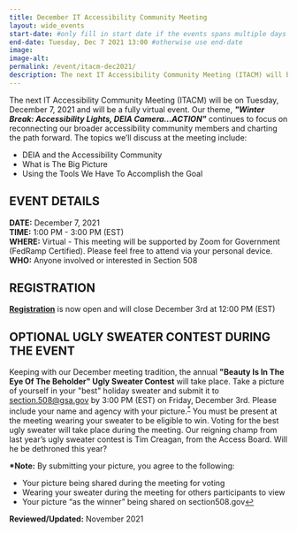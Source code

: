 ```yaml
---
title: December IT Accessibility Community Meeting
layout: wide_events
start-date: #only fill in start date if the events spans multiple days
end-date: Tuesday, Dec 7 2021 13:00 #otherwise use end-date
image:
image-alt: 
permalink: /event/itacm-dec2021/
description: The next IT Accessibility Community Meeting (ITACM) will be on Tuesday, December 7, 2021 and will be a fully virtual event. Our theme, "Winter Break:: Accessibility Lights, DEIA Camera...ACTION” continues to focus on reconnecting our broader accessibility community members and charting the path forward. 
---
```


The next IT Accessibility Community Meeting (ITACM) will be on Tuesday, December 7, 2021 and will be a fully virtual event. Our theme, ***"Winter Break: Accessibility Lights, DEIA Camera...ACTION"*** continues to focus on reconnecting our broader accessibility community members and charting the path forward. The topics we’ll discuss at the meeting include:

- DEIA and the Accessibility Community 
- What is The Big Picture
- Using the Tools We Have To Accomplish the Goal

## EVENT DETAILS
**DATE:** December 7, 2021  
**TIME:** 1:00 PM - 3:00 PM (EST)  
**WHERE:** Virtual - This meeting will be supported by Zoom for Government (FedRamp Certified). Please feel free to attend via your personal device.  
**WHO:** Anyone involved or interested in Section 508  

## REGISTRATION
**[Registration](https://feedback.gsa.gov/jfe/form/SV_5hhVlJZeuzpJ4nI)** is now open and will close December 3rd at 12:00 PM (EST)

## OPTIONAL UGLY SWEATER CONTEST DURING THE EVENT
Keeping with our December meeting tradition, the annual **"Beauty Is In The Eye Of The Beholder" Ugly Sweater Contest** will take place. Take a picture of yourself in your "best" holiday sweater and submit it to [section.508@gsa.gov](section.508@gsa.gov) by 3:00 PM (EST) on Friday, December 3rd. Please include your name and agency with your picture.<sup><a href="#fn1" id="ref1">*</a></sup> You must be present at the meeting wearing your sweater to be eligible to win. Voting for the best ugly sweater will take place during the meeting. Our reigning champ from last year’s ugly sweater contest is Tim Creagan, from the Access Board. Will he be dethroned this year?
<sup id="fn1">

**&ast;Note:** By submitting your picture, you agree to the following:

- Your picture being shared during the meeting for voting
- Wearing your sweater during the meeting for others participants to view
- Your picture “as the winner” being shared on section508.gov<a href="#ref1" title="Jump back to footnote reference.">↩</a></sup>

**Reviewed/Updated:** November 2021